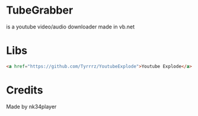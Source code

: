 # TubeGrabber
is a youtube video/audio downloader made in vb.net

# Libs
```html
<a href="https://github.com/Tyrrrz/YoutubeExplode">Youtube Explode</a>
```

# Credits
Made by nk34player
